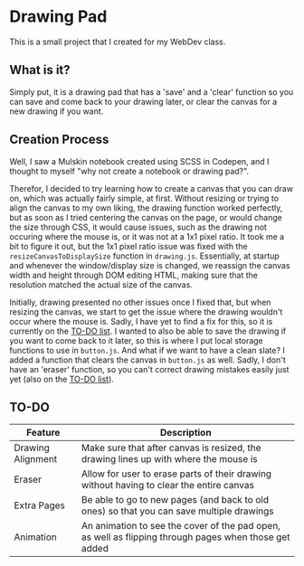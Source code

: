 # Drawing Pad

This is a small project that I created for my WebDev class.


## What is it?
Simply put, it is a drawing pad that has a 'save' and a 'clear' function so you can save and come back to your drawing later, or clear the canvas for a new drawing if you want.


## Creation Process
Well, I saw a Mulskin notebook created using SCSS in Codepen, and I thought to myself "why not create a notebook or drawing pad?".

Therefor, I decided to try learning how to create a canvas that you can draw on, which was actually fairly simple, at first. Without resizing or trying to align the canvas to my own liking, the drawing function worked perfectly, but as soon as I tried centering the canvas on the page, or would change the size through CSS, it would cause issues, such as the drawing not occuring where the mouse is, or it was not at a 1x1 pixel ratio. It took me a bit to figure it out, but the 1x1 pixel ratio issue was fixed with the `resizeCanvasToDisplaySize` function in `drawing.js`. Essentially, at startup and whenever the window/display size is changed, we reassign the canvas width and height through DOM editing HTML, making sure that the resolution matched the actual size of the canvas.

Initially, drawing presented no other issues once I fixed that, but when resizing the canvas, we start to get the issue where the drawing wouldn't occur where the mouse is. Sadly, I have yet to find a fix for this, so it is currently on the [TO-DO list](#TO-DO). I wanted to also be able to save the drawing if you want to come back to it later, so this is where I put local storage functions to use in `button.js`. And what if we want to have a clean slate? I added a function that clears the canvas in `button.js` as well. Sadly, I don't have an 'eraser' function, so you can't correct drawing mistakes easily just yet (also on the [TO-DO list](#TO-DO)).


## TO-DO
Feature | Description |
---------|--------|
Drawing Alignment | Make sure that after canvas is resized, the drawing lines up with where the mouse is |
Eraser | Allow for user to erase parts of their drawing without having to clear the entire canvas |
Extra Pages | Be able to go to new pages (and back to old ones) so that you can save multiple drawings |
Animation | An animation to see the cover of the pad open, as well as flipping through pages when those get added |
